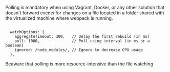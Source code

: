 
Polling is mandatory when using Vagrant, Docker, or any
 other solution that doesn't forward events for changes on a file
 located in a folder shared with the virtualized machine where
 webpack is running.

```

  watchOptions: {
    aggregateTimeout: 300,   // Delay the first rebuild (in ms)
    poll: 1000,              // Poll using interval (in ms or a boolean)
    ignored: /node_modules/, // Ignore to decrease CPU usage
  },
```

Beaware that polling is more resource-intensive than the file watching



